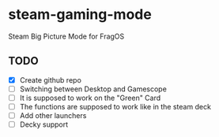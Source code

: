 # steam-gaming-mode
Steam Big Picture Mode for FragOS

## TODO

- [x] Create github repo
- [ ] Switching between Desktop and Gamescope
- [ ] It is supposed to work on the "Green" Card
- [ ] The functions are supposed to work like in the steam deck
- [ ] Add other launchers
- [ ] Decky support
